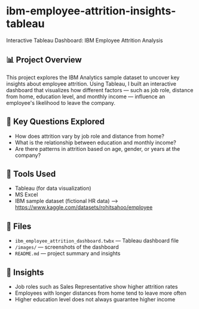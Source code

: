 # ibm-employee-attrition-insights-tableau
Interactive Tableau Dashboard: IBM Employee Attrition Analysis

## 📊 Project Overview

This project explores the IBM Analytics sample dataset to uncover key insights about employee attrition. 
Using Tableau, I built an interactive dashboard that visualizes how different factors — such as job role, distance from home, education level, and monthly income — influence an employee's likelihood to leave the company.

## 🧠 Key Questions Explored
- How does attrition vary by job role and distance from home?
- What is the relationship between education and monthly income?
- Are there patterns in attrition based on age, gender, or years at the company?

## 🔧 Tools Used
- Tableau (for data visualization)
- MS Excel 
- IBM sample dataset (fictional HR data) --> https://www.kaggle.com/datasets/rohitsahoo/employee

## 📁 Files
- `ibm_employee_attrition_dashboard.twbx` — Tableau dashboard file
- `/images/` — screenshots of the dashboard
- `README.md` — project summary and insights

## 📌 Insights
- Job roles such as Sales Representative show higher attrition rates
- Employees with longer distances from home tend to leave more often
- Higher education level does not always guarantee higher income
